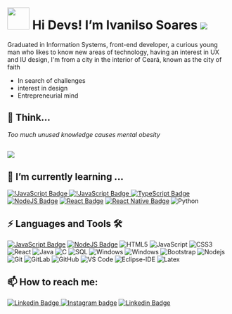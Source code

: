 

# <img src="https://github.com/TheDudeThatCode/TheDudeThatCode/blob/master/Assets/Developer.gif" width="50px"> Hi Devs! I’m Ivanilso Soares <img src="http://estruyf-github.azurewebsites.net/api/VisitorHit?user=ivanilsonsoares&repo=ivanilson&countColorcountColor&countColor=%237f"/> 


Graduated in Information Systems, front-end developer, a curious young man who likes to know new areas of technology, having an interest in UX and IU design, I'm from a city in the interior of Ceará, known as the city of faith

 -   In search of challenges
 -   interest in design
 -   Entrepreneurial mind

## 

## 🤔   Think...
*Too much unused knowledge causes mental obesity*
<!--
<p><img src="https://github-readme-stats.vercel.app/api/top-langs/?username=ivanilsonsoares&langs_count=10&theme=tokyonight&layout=compact" alt="ivanilso :: Top Langs" /></p>
-->
##
<img src="https://github-readme-stats.vercel.app/api?username=ivanilsonsoares&show_icons=true&title_color=2c3e5&text_color=2c3e5&icon_color=2c3e5&bg_color=00&cache_seconds=1300">

## 🌱 I’m currently learning ...
[![!JavaScript Badge](https://img.shields.io/badge/-JavaScript-yellow?style=flat-square&logo=JavaScript&logoColor=white&link=https://www.w3schools.com/js/default.asp)    ](https://www.w3schools.com/js/default.asp)
[![!JavaScript Badge](https://img.shields.io/badge/-WordPress-blue?style=flat-square&logo=WordPress&logoColor=white&link=https://www.w3schools.com/js/default.asp)    ](https://www.w3schools.com/js/default.asp)
[![TypeScript Badge](https://img.shields.io/badge/-TypeScript-294E80?style=flat-square&logo=TypeScript&logoColor=white&link=https://www.typescriptlang.org/)](https://www.typescriptlang.org/)
[![NodeJS Badge](https://img.shields.io/badge/-Node.js-026e00?style=flat-square&logo=NodeJS&logoColor=white&link=https://nodejs.org/en/)](https://nodejs.org/en/)
[![React Badge](https://img.shields.io/badge/-React-61DAFB?style=flat-square&logo=react&logoColor=white&link=https://pt-br.reactjs.org/)](https://pt-br.reactjs.org/)
[![React Native Badge](https://img.shields.io/badge/-React%20Native-5667F9?style=flat-square&logo=react&logoColor=white&link=https://reactnative.dev/)](https://reactnative.dev/)
![Python](https://img.shields.io/badge/-Python-000000?style=flat&logo=python)

## ⚡ Languages and Tools 🛠

[![JavaScript Badge](https://img.shields.io/badge/-JavaScript-yellow?style=flat-square&logo=JavaScript&logoColor=white&link=https://www.w3schools.com/js/default.asp)](https://www.w3schools.com/js/default.asp)
[![NodeJS Badge](https://img.shields.io/badge/-Node.js-026e00?style=flat-square&logo=NodeJS&logoColor=white&link=https://nodejs.org/en/)](https://nodejs.org/en/)
![HTML5](https://img.shields.io/badge/-HTML5-000000?style=flat&logo=html5)
![JavaScript](https://img.shields.io/badge/-JavaScript-000000?style=flat&logo=javascript)
![CSS3](https://img.shields.io/badge/-CSS3-000000?style=flat&logo=css3)
![React](https://img.shields.io/badge/-React-61DAFB?style=flat-square&logo=react&logoColor=ffffff)
![Java](https://img.shields.io/badge/-Java-000000?style=flat&logo=java)
![C](https://img.shields.io/badge/-C-000000?style=flat&logo=c)
![SQL](https://img.shields.io/badge/-SQL-000000?style=flat&logo=postgresql)
![Windows](http://img.shields.io/badge/-Windows-0078D6?style=flat-square&logo=windows&logoColor=ffffff)
![Windows](http://img.shields.io/badge/-Lunix-000?style=flat-square&logo=linux&logoColor=ffffff)
![Bootstrap](https://img.shields.io/badge/-Bootstrap-563D7C?style=flat-square&logo=Bootstrap)
![Nodejs](https://img.shields.io/badge/-Nodejs-339933?style=flat-square&logo=Node.js&logoColor=ffffff)
![Git](https://img.shields.io/badge/-Git-%23F05032?style=flat-square&logo=git&logoColor=%23ffffff)
![GitLab](https://img.shields.io/badge/-GitLab-FCA121?style=flat-square&logo=gitlab)
![GitHub](https://img.shields.io/badge/-GitHub-181717?style=flat-square&logo=github)
![VS Code](http://img.shields.io/badge/-VS%20Code-007ACC?style=flat-square&logo=visual-studio-code&logoColor=ffffff)
![Eclipse-IDE](http://img.shields.io/badge/-Eclipse-2C2255?style=flat-square&logo=eclipse&logoColor=ffffff)
![Latex](http://img.shields.io/badge/-Latex-blue?style=flat-square&logo=latex&logoColor=ffff)



## 📫 How to reach me:

[![Linkedin Badge](https://img.shields.io/badge/-LinkedIn-blue?style=flat-square&logo=Linkedin&logoColor=white&link=https://www.linkedin.com/in/ivanilson-s-a169aa119/)](https://www.linkedin.com/in/ivanilson-s-a169aa119/)[
![Instagram badge](https://img.shields.io/badge/-Instagram-dc5273?style=flat-square&logo=Instagram&logoColor=white&link=https://www.instagram.com/ivanilson_._soares/)](https://www.instagram.com/ivanilson_._soares/)
[![Linkedin Badge](https://img.shields.io/badge/-Gmail-red?style=flat-square&logo=gmail&logoColor=white)](mailto:ivanilson.soares.is@gmail.com)


<!--
**ivanilsonsoares/ivanilsonsoares** is a ✨ _special_ ✨ repository because its `README.md` (this file) appears on your GitHub profile.

Here are some ideas to get you started:

- 🔭 I’m currently working on ...
- 🌱 I’m currently learning ...
- 👯 I’m looking to collaborate on ...
- 🤔 I’m looking for help with ...
- 💬 Ask me about ...
- 📫 How to reach me: ...
- 😄 Pronouns: ...
- ⚡ Fun fact: ...
-->
